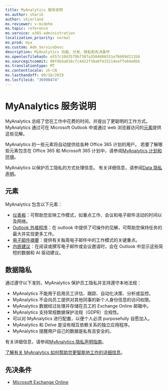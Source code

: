 ```yaml
---
title: MyAnalytics 服务说明
ms.author: sharik
author: skjerland
ms.reviewer: v-midehm
ms.topic: reference
ms.service: o365-administration
localization_priority: normal
ms.prod: mya
ms.custom: Adm_ServiceDesc
description: MyAnalytics 功能、分发、隐私和先决条件
ms.openlocfilehash: e557c1043579bf38fa3504686551e76609d211b9
ms.sourcegitcommit: 00fdb4a016cfc4422f38a0f415214eaffe04e8b6
ms.translationtype: MT
ms.contentlocale: zh-CN
ms.lasthandoff: 09/16/2019
ms.locfileid: "36998474"
---
```

# <a name="myanalytics-service-description"></a>MyAnalytics 服务说明

MyAnalytics 总结了您在工作中花费的时间，并提出了更聪明的工作方式。 MyAnalytics 通过可在 Microsoft Outlook 中或通过 web 浏览器访问的[元素](#elements)提供这些见解。

MyAnalytics 的一些元素将自动提供给各种 Office 365 计划的用户。 若要了解哪些元素包含在 Office 365 和 Microsoft 365 计划中，请参阅[MyAnalytics 计划和环境](https://docs.microsoft.com/workplace-analytics/myanalytics/overview/plans-environments)。  

MyAnalytics 以保护员工隐私的方式处理信息。 有关详细信息，请参阅[Data 隐私声明](#data-privacy)。

## <a name="elements"></a>元素

MyAnalytics 包含以下元素：

* [仪表板](https://docs.microsoft.com/workplace-analytics/myanalytics/use/dashboard-2)：可帮助您反映工作模式，如重点工作、会议和电子邮件活动的时间以及网络。
* [Outlook 外接程序](https://docs.microsoft.com/workplace-analytics/myanalytics/use/add-in)：在 outlook 中提供了可操作的见解，可帮助您保持任务的最大并实现更多工作。
* [电子邮件摘要](https://docs.microsoft.com/workplace-analytics/myanalytics/use/email-digest-2)：提供有关每周电子邮件中的工作模式的关键重点。
* [内嵌建议](https://docs.microsoft.com/workplace-analytics/myanalytics/use/mya-notifications)：在阅读或撰写电子邮件或会议邀请时，会在 Outlook 中显示这些简短的数据和 AI 驱动建议。

## <a name="data-privacy"></a>数据隐私

通过遵守以下准则，MyAnalytics 保护员工隐私并支持遵守本地法规：

* MyAnalytics 不能用于启用员工评估、跟踪、自动化决策、分析或监控。
* MyAnalytics 不会向员工提供对其他同事的新个人身份信息的访问权限。
* MyAnalytics 数据经过处理并存储在员工的 Exchange Online 邮箱中。
* MyAnalytics 支持常规数据保护法规（GDPR）合规性。
* 可以对 MyAnalytics 进行配置，以便个人必须 purposefully 自愿加入。
* MyAnalytics 和 Delve 是没有相互依赖关系的独立应用程序。
* MyAnalytics 提醒用户自己的数据是私有且安全的。

有关详细信息，请参阅[MyAnalytics 隐私声明指南](https://docs.microsoft.com/workplace-analytics/myanalytics/overview/privacy-guide)。

[了解有关 MyAnalytics 如何帮助您更智能地工作的详细信息](https://products.office.com/business/myanalytics-personal-analytics)。

## <a name="prerequisites"></a>先决条件

* [Microsoft Exchange Online](https://docs.microsoft.com/office365/servicedescriptions/exchange-online-service-description/exchange-online-service-description)
